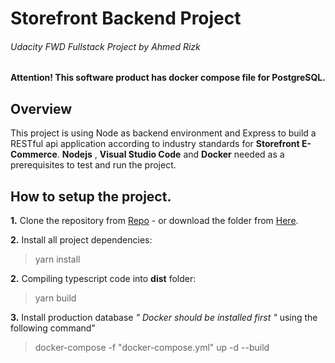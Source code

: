 # Storefront Backend Project

###### _Udacity FWD Fullstack Project by Ahmed Rizk_

#### Attention! This software product has docker compose file for PostgreSQL.

## Overview

This project is using Node as backend environment and Express to build a RESTful api application according to industry standards for **Storefront E-Commerce**.
**Nodejs** , **Visual Studio Code** and **Docker** needed as a prerequisites to test and run the project.

## How to setup the project.

**1.** Clone the repository from [Repo](https://github.com/arizk76/udacity-storefront-backend) - or download the folder from [Here](https://github.com/arizk76/udacity-storefront-backend/archive/refs/heads/master.zip).

**2.** Install all project dependencies:

> yarn install

**2.** Compiling typescript code into **dist** folder:

> yarn build

**3.** Install production database _" Docker should be installed first "_ using the following command"

> docker-compose -f "docker-compose.yml" up -d --build

